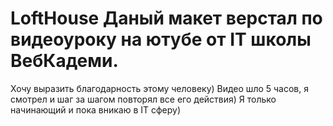 # LoftHouse Даный макет верстал по видеоуроку на ютубе от IT школы ВебКадеми. 
Хочу выразить благодарность этому человеку) Видео шло 5 часов, я смотрел и шаг за шагом повторял все его действия) Я только начинающий и пока вникаю в IT сферу)
